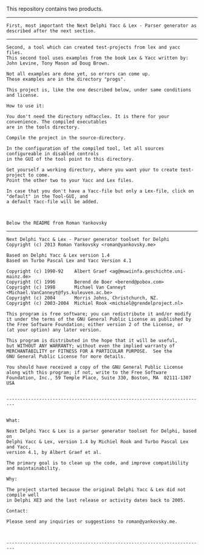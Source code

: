 This repository contains two products.

-----------------

    First, most important the Next Delphi Yacc & Lex - Parser generator as described after the next section.

-----------------

    Second, a tool which can created test-projects from lex and yacc files.
    This second tool uses examples from the book Lex & Yacc written by:
    John Levine, Tony Mason ad Doug Brown.
    
    Not all examples are done yet, so errors can come up.
    These examples are in the directory "progs".
    
    This project is, like the one described below, under same conditions and license.
    
    How to use it:
    
    You don't need the directory ndYacclex. It is there for your convenience. The compiled executables
    are in the tools directory.
    
    Compile the project in the source-directory.
    
    In the configuration of the compiled tool, let all sources configureable in disabled controls 
    in the GUI of the tool point to this directory.
    
    Get yourself a working directory, where you want your to create test-project to come.
    Point the other two to your Yacc and Lex files. 
    
    In case that you don't have a Yacc-file but only a Lex-file, click on "default" in the Tool-GUI, and
    a default Yacc-file will be added.
    


    Below the README from Roman Yankovsky

-----------------



    Next Delphi Yacc & Lex - Parser generator toolset for Delphi
    Copyright (c) 2013 Roman Yankovsky <roman@yankovsky.me>

    Based on Delphi Yacc & Lex version 1.4
    Based on Turbo Pascal Lex and Yacc Version 4.1

    Copyright (c) 1990-92    Albert Graef <ag@muwiinfa.geschichte.uni-mainz.de>
    Copyright (C) 1996       Berend de Boer <berend@pobox.com>
    Copyright (c) 1998       Michael Van Canneyt <Michael.VanCanneyt@fys.kuleuven.ac.be>
    Copyright (c) 2004       Morris Johns, Christchurch, NZ.
    Copyright (c) 2003-2004  Michiel Rook <michiel@grendelproject.nl>
  
    This program is free software; you can redistribute it and/or modify
    it under the terms of the GNU General Public License as published by
    the Free Software Foundation; either version 2 of the License, or
    (at your option) any later version.

    This program is distributed in the hope that it will be useful,
    but WITHOUT ANY WARRANTY; without even the implied warranty of
    MERCHANTABILITY or FITNESS FOR A PARTICULAR PURPOSE.  See the
    GNU General Public License for more details.

    You should have received a copy of the GNU General Public License
    along with this program; if not, write to the Free Software
    Foundation, Inc., 59 Temple Place, Suite 330, Boston, MA  02111-1307  USA
    
          
    -------------------------------------------------------------------------
    

    What:
    
    Next Delphi Yacc & Lex is a parser generator toolset for Delphi, based on
    Delphi Yacc & Lex, version 1.4 by Michiel Rook and Turbo Pascal Lex and Yacc,
    version 4.1, by Albert Graef et al.
    
    The primary goal is to clean up the code, and improve compatibility
    and maintainability.
    
    Why:
    
    The project started because the original Delphi Yacc & Lex did not compile well
    in Delphi XE3 and the last release or activity dates back to 2005.
    
    Contact:
    
    Please send any inquiries or suggestions to roman@yankovsky.me.
    
    		
    
    -------------------------------------------------------------------------
